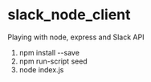 slack_node_client
=================

Playing with node, express and Slack API

1. npm install --save
2. npm run-script seed
3. node index.js
